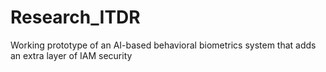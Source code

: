 # Research_ITDR
Working prototype of an AI-based behavioral biometrics system that adds an extra layer of IAM security
